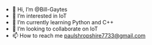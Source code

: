 - 👋 Hi, I’m @Bill-Gaytes
- 👀 I’m interested in IoT
- 🌱 I’m currently learning Python and C++
- 💞️ I’m looking to collaborate on IoT
- 📫 How to reach me paulshropshire7733@gmail.com

<!---
Bill-Gaytes/Bill-Gaytes is a ✨ special ✨ repository because its `README.md` (this file) appears on your GitHub profile.
You can click the Preview link to take a look at your changes.
--->
